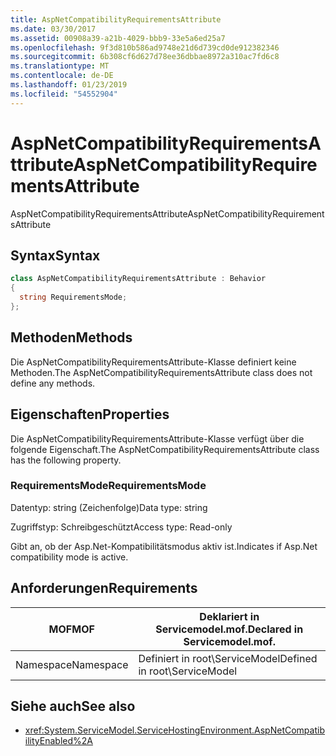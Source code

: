 ```yaml
---
title: AspNetCompatibilityRequirementsAttribute
ms.date: 03/30/2017
ms.assetid: 00908a39-a21b-4029-bbb9-33e5a6ed25a7
ms.openlocfilehash: 9f3d810b586ad9748e21d6d739cd0de912382346
ms.sourcegitcommit: 6b308cf6d627d78ee36dbbae8972a310ac7fd6c8
ms.translationtype: MT
ms.contentlocale: de-DE
ms.lasthandoff: 01/23/2019
ms.locfileid: "54552904"
---
```

# <a name="aspnetcompatibilityrequirementsattribute"></a><span data-ttu-id="e629e-102">AspNetCompatibilityRequirementsAttribute</span><span class="sxs-lookup"><span data-stu-id="e629e-102">AspNetCompatibilityRequirementsAttribute</span></span>
<span data-ttu-id="e629e-103">AspNetCompatibilityRequirementsAttribute</span><span class="sxs-lookup"><span data-stu-id="e629e-103">AspNetCompatibilityRequirementsAttribute</span></span>  
  
## <a name="syntax"></a><span data-ttu-id="e629e-104">Syntax</span><span class="sxs-lookup"><span data-stu-id="e629e-104">Syntax</span></span>  
  
```csharp
class AspNetCompatibilityRequirementsAttribute : Behavior  
{  
  string RequirementsMode;  
};  
```  
  
## <a name="methods"></a><span data-ttu-id="e629e-105">Methoden</span><span class="sxs-lookup"><span data-stu-id="e629e-105">Methods</span></span>  
 <span data-ttu-id="e629e-106">Die AspNetCompatibilityRequirementsAttribute-Klasse definiert keine Methoden.</span><span class="sxs-lookup"><span data-stu-id="e629e-106">The AspNetCompatibilityRequirementsAttribute class does not define any methods.</span></span>  
  
## <a name="properties"></a><span data-ttu-id="e629e-107">Eigenschaften</span><span class="sxs-lookup"><span data-stu-id="e629e-107">Properties</span></span>  
 <span data-ttu-id="e629e-108">Die AspNetCompatibilityRequirementsAttribute-Klasse verfügt über die folgende Eigenschaft.</span><span class="sxs-lookup"><span data-stu-id="e629e-108">The AspNetCompatibilityRequirementsAttribute class has the following property.</span></span>  
  
### <a name="requirementsmode"></a><span data-ttu-id="e629e-109">RequirementsMode</span><span class="sxs-lookup"><span data-stu-id="e629e-109">RequirementsMode</span></span>  
 <span data-ttu-id="e629e-110">Datentyp: string (Zeichenfolge)</span><span class="sxs-lookup"><span data-stu-id="e629e-110">Data type: string</span></span>  
  
 <span data-ttu-id="e629e-111">Zugriffstyp: Schreibgeschützt</span><span class="sxs-lookup"><span data-stu-id="e629e-111">Access type: Read-only</span></span>  
  
 <span data-ttu-id="e629e-112">Gibt an, ob der Asp.Net-Kompatibilitätsmodus aktiv ist.</span><span class="sxs-lookup"><span data-stu-id="e629e-112">Indicates if Asp.Net compatibility mode is active.</span></span>  
  
## <a name="requirements"></a><span data-ttu-id="e629e-113">Anforderungen</span><span class="sxs-lookup"><span data-stu-id="e629e-113">Requirements</span></span>  
  
|<span data-ttu-id="e629e-114">MOF</span><span class="sxs-lookup"><span data-stu-id="e629e-114">MOF</span></span>|<span data-ttu-id="e629e-115">Deklariert in Servicemodel.mof.</span><span class="sxs-lookup"><span data-stu-id="e629e-115">Declared in Servicemodel.mof.</span></span>|  
|---------|-----------------------------------|  
|<span data-ttu-id="e629e-116">Namespace</span><span class="sxs-lookup"><span data-stu-id="e629e-116">Namespace</span></span>|<span data-ttu-id="e629e-117">Definiert in root\ServiceModel</span><span class="sxs-lookup"><span data-stu-id="e629e-117">Defined in root\ServiceModel</span></span>|  
  
## <a name="see-also"></a><span data-ttu-id="e629e-118">Siehe auch</span><span class="sxs-lookup"><span data-stu-id="e629e-118">See also</span></span>
- <xref:System.ServiceModel.ServiceHostingEnvironment.AspNetCompatibilityEnabled%2A>
